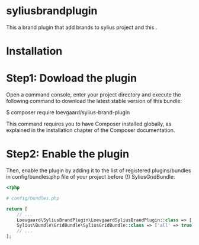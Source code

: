 # syliusbrandplugin
This a brand plugin that add brands to sylius project and this   . 

#  Installation 

# Step1: Dowload the plugin 


Open a command console, enter your project directory and execute the following command to download the latest stable version of this bundle:

$ composer require loevgaard/sylius-brand-plugin

This command requires you to have Composer installed globally, as explained in the installation chapter of the Composer documentation.

# Step2: Enable the plugin

Then, enable the plugin by adding it to the list of registered plugins/bundles in config/bundles.php file of your project before (!) SyliusGridBundle:

```php
<?php

# config/bundles.php

return [
    // ...
    Loevgaard\SyliusBrandPlugin\LoevgaardSyliusBrandPlugin::class => ['all' => true],
    Sylius\Bundle\GridBundle\SyliusGridBundle::class => ['all' => true],
    // ...
];

```



